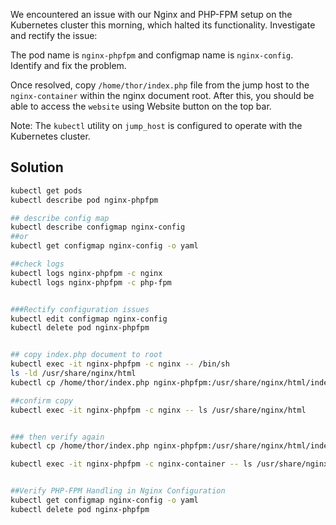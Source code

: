 We encountered an issue with our Nginx and PHP-FPM setup on the Kubernetes cluster this morning, which halted its functionality. Investigate and rectify the issue:

The pod name is `nginx-phpfpm` and configmap name is `nginx-config`. Identify and fix the problem.

Once resolved, copy `/home/thor/index.php` file from the jump host to the `nginx-container` within the nginx document root. After this, you should be able to access the `website` using Website button on the top bar.

Note: The `kubectl` utility on `jump_host` is configured to operate with the Kubernetes cluster.

## Solution
```bash
kubectl get pods
kubectl describe pod nginx-phpfpm

## describe config map
kubectl describe configmap nginx-config
##or
kubectl get configmap nginx-config -o yaml

##check logs
kubectl logs nginx-phpfpm -c nginx
kubectl logs nginx-phpfpm -c php-fpm


###Rectify configuration issues
kubectl edit configmap nginx-config
kubectl delete pod nginx-phpfpm


## copy index.php document to root
kubectl exec -it nginx-phpfpm -c nginx -- /bin/sh
ls -ld /usr/share/nginx/html
kubectl cp /home/thor/index.php nginx-phpfpm:/usr/share/nginx/html/index.php -c nginx

##confirm copy
kubectl exec -it nginx-phpfpm -c nginx -- ls /usr/share/nginx/html


### then verify again
kubectl cp /home/thor/index.php nginx-phpfpm:/usr/share/nginx/html/index.php -c nginx-container

kubectl exec -it nginx-phpfpm -c nginx-container -- ls /usr/share/nginx/html


##Verify PHP-FPM Handling in Nginx Configuration
kubectl get configmap nginx-config -o yaml
kubectl delete pod nginx-phpfpm
```